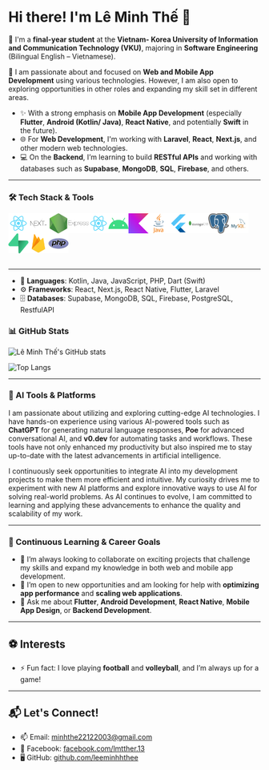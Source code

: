 
# Hi there! I'm **Lê Minh Thế** 👋

🔭 I'm a **final-year student** at the **Vietnam- Korea University of Information and Communication Technology (VKU)**, majoring in **Software Engineering** (Bilingual English – Vietnamese).

🌱 I am passionate about and focused on **Web and Mobile App Development** using various technologies. However, I am also open to exploring opportunities in other roles and expanding my skill set in different areas. 
- ✨ With a strong emphasis on **Mobile App Development** (especially **Flutter**, **Android (Kotlin/ Java)**, **React Native**, and potentially **Swift** in the future).  
- 🌐 For **Web Development**, I'm working with **Laravel**, **React**, **Next.js**, and other modern web technologies.  
- 💻 On the **Backend**, I’m learning to build **RESTful APIs** and working with databases such as **Supabase**, **MongoDB**, **SQL**, **Firebase**, and others.  
---

### 🛠️ Tech Stack & Tools

<img align="left" alt="React" width="40px" src="https://raw.githubusercontent.com/github/explore/master/topics/react/react.png" />
<img align="left" alt="Next.js" width="40px" src="https://raw.githubusercontent.com/github/explore/master/topics/nextjs/nextjs.png" />
<img align="left" alt="Node.js" width="40px" src="https://raw.githubusercontent.com/github/explore/master/topics/nodejs/nodejs.png" />
<img align="left" alt="Express" width="40px" src="https://raw.githubusercontent.com/github/explore/master/topics/express/express.png" />
<img align="left" alt="React Native" width="40px" src="https://raw.githubusercontent.com/github/explore/master/topics/react-native/react-native.png" />
<img align="left" alt="Android" width="40px" src="https://raw.githubusercontent.com/github/explore/master/topics/android/android.png" />
<img align="left" alt="Kotlin" width="40px" src="https://raw.githubusercontent.com/github/explore/master/topics/kotlin/kotlin.png" />
<img align="left" alt="Java" width="40px" src="https://raw.githubusercontent.com/github/explore/master/topics/java/java.png" />
<img align="left" alt="Flutter" width="40px" src="https://raw.githubusercontent.com/github/explore/master/topics/flutter/flutter.png" />
<img align="left" alt="MongoDB" width="40px" src="https://raw.githubusercontent.com/github/explore/master/topics/mongodb/mongodb.png" />
<img align="left" alt="PostgreSQL" width="40px" src="https://raw.githubusercontent.com/github/explore/master/topics/postgresql/postgresql.png" />
<img align="left" alt="SQL" width="40px" src="https://raw.githubusercontent.com/github/explore/master/topics/mysql/mysql.png" />
<img align="left" alt="supabase" width="40px" src="https://raw.githubusercontent.com/github/explore/master/topics/supabase/supabase.png" />
<img align="left" alt="firebase" width="40px" src="https://raw.githubusercontent.com/github/explore/master/topics/firebase/firebase.png" />
<img align="left" alt="php" width="40px" src="https://raw.githubusercontent.com/github/explore/master/topics/php/php.png" />
<br clear="all" /><br />

---

- 🔧 **Languages**: Kotlin, Java, JavaScript, PHP, Dart (Swift)
- ⚙️ **Frameworks**: React, Next.js, React Native, Flutter, Laravel
- 🗄️ **Databases**: Supabase, MongoDB, SQL, Firebase, PostgreSQL, RestfulAPI


### 📊 GitHub Stats

![Lê Minh Thế's GitHub stats](https://github-readme-stats.vercel.app/api?username=leeminhhthee&show_icons=true&theme=radical)

![Top Langs](https://github-readme-stats.vercel.app/api/top-langs/?username=leeminhhthee&layout=compact)

---

### 🤖 AI Tools & Platforms

I am passionate about utilizing and exploring cutting-edge AI technologies. I have hands-on experience using various AI-powered tools such as **ChatGPT** for generating natural language responses, **Poe** for advanced conversational AI, and **v0.dev** for automating tasks and workflows. These tools have not only enhanced my productivity but also inspired me to stay up-to-date with the latest advancements in artificial intelligence.

I continuously seek opportunities to integrate AI into my development projects to make them more efficient and intuitive. My curiosity drives me to experiment with new AI platforms and explore innovative ways to use AI for solving real-world problems. As AI continues to evolve, I am committed to learning and applying these advancements to enhance the quality and scalability of my work.

---

### 🚀 Continuous Learning & Career Goals

- 👯 I’m always looking to collaborate on exciting projects that challenge my skills and expand my knowledge in both web and mobile app development.
- 🤔 I’m open to new opportunities and am looking for help with **optimizing app performance** and **scaling web applications**.
- 💬 Ask me about **Flutter**, **Android Development**, **React Native**, **Mobile App Design**, or **Backend Development**.

---

## ⚽️ Interests

-  ⚡ Fun fact: I love playing **football** and **volleyball**, and I’m always up for a game!

---

## 📬 Let's Connect!

- 📫 Email: [minhthe22122003@gmail.com](mailto:minhthe22122003@gmail.com)
- 🔗 Facebook: [facebook.com/lmtther.13](https://www.facebook.com/lmtther.13)
- 🖥️ GitHub: [github.com/leeminhhthee](https://github.com/leeminhhthee)

